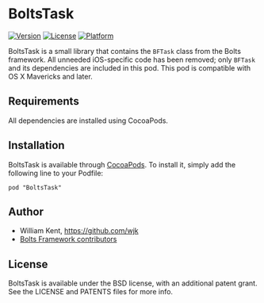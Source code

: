 # BoltsTask

[![Version](https://img.shields.io/cocoapods/v/BoltsTask.svg?style=flat)](http://cocoadocs.org/docsets/BoltsTask)
[![License](https://img.shields.io/cocoapods/l/BoltsTask.svg?style=flat)](http://cocoadocs.org/docsets/BoltsTask)
[![Platform](https://img.shields.io/cocoapods/p/BoltsTask.svg?style=flat)](http://cocoadocs.org/docsets/BoltsTask)

BoltsTask is a small library that contains the `BFTask`
class from the Bolts framework. All unneeded iOS-specific
code has been removed; only `BFTask` and its dependencies
are included in this pod. This pod is compatible with OS X Mavericks and later.

## Requirements

All dependencies are installed using CocoaPods.

## Installation

BoltsTask is available through [CocoaPods](http://cocoapods.org). To install
it, simply add the following line to your Podfile:

    pod "BoltsTask"

## Author

* William Kent, <https://github.com/wjk>
* [Bolts Framework contributors](https://github.com/BoltsFramework/Bolts-iOS/graphs/contributors)

## License

BoltsTask is available under the BSD license, with an additional patent grant.
See the LICENSE and PATENTS files for more info.


